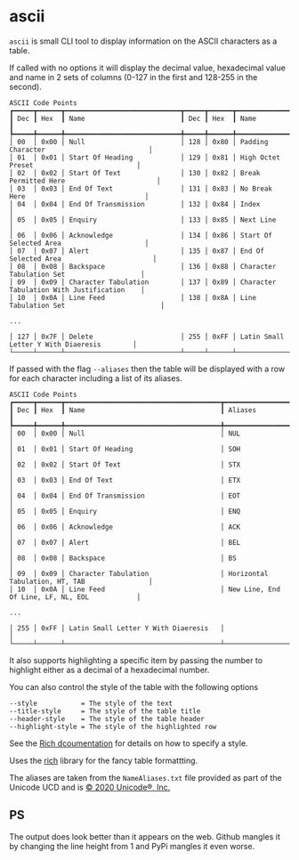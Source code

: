 # ascii

`ascii` is small CLI tool to display information on the ASCII characters as a table.

If called with no options it will display the decimal value, hexadecimal value and name
in 2 sets of columns (0-127 in the first and 128-255 in the second).

```
ASCII Code Points
┏━━━━━┳━━━━━━┳━━━━━━━━━━━━━━━━━━━━━━━━━━━━━┳━━━━━┳━━━━━━┳━━━━━━━━━━━━━━━━━━━━━━━━━━━━━━━━━━━━━━━━━━━━┓
┃ Dec ┃ Hex  ┃ Name                        ┃ Dec ┃ Hex  ┃ Name                                       ┃
┡━━━━━╇━━━━━━╇━━━━━━━━━━━━━━━━━━━━━━━━━━━━━╇━━━━━╇━━━━━━╇━━━━━━━━━━━━━━━━━━━━━━━━━━━━━━━━━━━━━━━━━━━━┩
│ 00  │ 0x00 │ Null                        │ 128 │ 0x80 │ Padding Character                          │
│ 01  │ 0x01 │ Start Of Heading            │ 129 │ 0x81 │ High Octet Preset                          │
│ 02  │ 0x02 │ Start Of Text               │ 130 │ 0x82 │ Break Permitted Here                       │
│ 03  │ 0x03 │ End Of Text                 │ 131 │ 0x83 │ No Break Here                              │
│ 04  │ 0x04 │ End Of Transmission         │ 132 │ 0x84 │ Index                                      │
│ 05  │ 0x05 │ Enquiry                     │ 133 │ 0x85 │ Next Line                                  │
│ 06  │ 0x06 │ Acknowledge                 │ 134 │ 0x86 │ Start Of Selected Area                     │
│ 07  │ 0x07 │ Alert                       │ 135 │ 0x87 │ End Of Selected Area                       │
│ 08  │ 0x08 │ Backspace                   │ 136 │ 0x88 │ Character Tabulation Set                   │
│ 09  │ 0x09 │ Character Tabulation        │ 137 │ 0x89 │ Character Tabulation With Justification    │
│ 10  │ 0x0A │ Line Feed                   │ 138 │ 0x8A │ Line Tabulation Set                        │

...

│ 127 │ 0x7F │ Delete                      │ 255 │ 0xFF │ Latin Small Letter Y With Diaeresis        │
└─────┴──────┴─────────────────────────────┴─────┴──────┴────────────────────────────────────────────┘
```

If passed with the flag `--aliases` then the table will be displayed with a row for each character including a list of its aliases.

```
ASCII Code Points
┏━━━━━┳━━━━━━┳━━━━━━━━━━━━━━━━━━━━━━━━━━━━━━━━━━━━━━━┳━━━━━━━━━━━━━━━━━━━━━━━━━━━━━━━━━━━━━━━━━━━━━━━┓
┃ Dec ┃ Hex  ┃ Name                                  ┃ Aliases                                       ┃
┡━━━━━╇━━━━━━╇━━━━━━━━━━━━━━━━━━━━━━━━━━━━━━━━━━━━━━━╇━━━━━━━━━━━━━━━━━━━━━━━━━━━━━━━━━━━━━━━━━━━━━━━┩
│ 00  │ 0x00 │ Null                                  │ NUL                                           │
│ 01  │ 0x01 │ Start Of Heading                      │ SOH                                           │
│ 02  │ 0x02 │ Start Of Text                         │ STX                                           │
│ 03  │ 0x03 │ End Of Text                           │ ETX                                           │
│ 04  │ 0x04 │ End Of Transmission                   │ EOT                                           │
│ 05  │ 0x05 │ Enquiry                               │ ENQ                                           │
│ 06  │ 0x06 │ Acknowledge                           │ ACK                                           │
│ 07  │ 0x07 │ Alert                                 │ BEL                                           │
│ 08  │ 0x08 │ Backspace                             │ BS                                            │
│ 09  │ 0x09 │ Character Tabulation                  │ Horizontal Tabulation, HT, TAB                │
│ 10  │ 0x0A │ Line Feed                             │ New Line, End Of Line, LF, NL, EOL            │

...

│ 255 │ 0xFF │ Latin Small Letter Y With Diaeresis   │                                               │
└─────┴──────┴───────────────────────────────────────┴───────────────────────────────────────────────┘
```

It also supports highlighting a specific item by passing the number to highlight either as a decimal of a hexadecimal number.

You can also control the style of the table with the following options

    --style           = The style of the text
    --title-style     = The style of the table title
    --header-style    = The style of the table header
    --highlight-style = The style of the highlighted row

See the [Rich dcoumentation](https://rich.readthedocs.io/en/stable/style.html) for details on how to specify a style.

Uses the [rich](https://rich.readthedocs.io/en/latest/) library for the fancy table formattting.

The aliases are taken from the `NameAliases.txt` file provided as part of the Unicode UCD
and is [© 2020 Unicode®, Inc.](https://www.unicode.org/copyright.html)

## PS

The output does look better than it appears on the web. Github mangles it by changing the line height from 1
and PyPi mangles it even worse.
